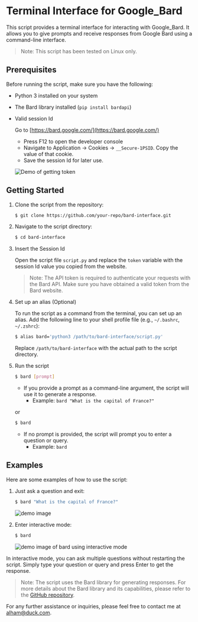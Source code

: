 

# Terminal Interface for Google_Bard

This script provides a terminal interface for interacting with Google_Bard. It allows you to give prompts and receive responses from Google Bard using a command-line interface.

> Note: This script has been tested on Linux only.

## Prerequisites

Before running the script, make sure you have the following:

- Python 3 installed on your system
- The Bard library installed (`pip install bardapi`)
- Valid session Id

    Go to [https://bard.google.com/](https://bard.google.com/)
    - Press F12 to open the developer console
    - Navigate to Application → Cookies → `__Secure-1PSID`. Copy the value of that cookie.
    - Save the session Id for later use.

    ![Demo of getting token](https://github.com/dsdanielpark/Bard-API/blob/main/assets/bard_api.gif)

## Getting Started

1. Clone the script from the repository:

    ```bash
    $ git clone https://github.com/your-repo/bard-interface.git
    ```

2. Navigate to the script directory:

    ```zsh
    $ cd bard-interface
    ```

3. Insert the Session Id

    Open the script file `script.py` and replace the `token` variable with the session Id value you copied from the website.

    > Note: The API token is required to authenticate your requests with the Bard API. Make sure you have obtained a valid token from the Bard website.

4. Set up an alias (Optional)

    To run the script as a command from the terminal, you can set up an alias. Add the following line to your shell profile file (e.g., `~/.bashrc`, `~/.zshrc`):

    ```zsh
    $ alias bard='python3 /path/to/bard-interface/script.py'
    ```

    Replace `/path/to/bard-interface` with the actual path to the script directory.

5. Run the script

    ```bash
    $ bard [prompt]
    ```
    - If you provide a prompt as a command-line argument, the script will use it to generate a response.
        - Example: `bard "What is the capital of France?"`

    or

    ```bash
    $ bard
    ```
    - If no prompt is provided, the script will prompt you to enter a question or query.
        - Example: `bard`

## Examples

Here are some examples of how to use the script:

1. Just ask a question and exit:

    ```bash
    $ bard "What is the capital of France?"
    ```
    ![demo image](https://github.com/mr-alham/projects-of-alham/blob/abe697ac52bc68f95a74ca04c991c08da6ac2f0e/private/carbon(1).png)

2. Enter interactive mode:

    ```bash
    $ bard
    ```
    ![demo image of bard using interactive mode](https://github.com/mr-alham/projects-of-alham/blob/dffbebcd5548392a96c7ae0e14c06a6d1a823c16/private/Google_Bard%20terminal%20interface%20img2.png)

In interactive mode, you can ask multiple questions without restarting the script. Simply type your question or query and press Enter to get the response.

> Note: The script uses the Bard library for generating responses. For more details about the Bard library and its capabilities, please refer to the [GitHub repository](https://github.com/dsdanielpark/Bard-API).

For any further assistance or inquiries, please feel free to contact me at [alham@duck.com](mailto:alham@duck.com).
